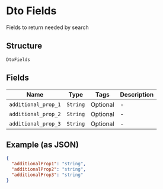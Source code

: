 
# Dto Fields

Fields to return needed by search

## Structure

`DtoFields`

## Fields

| Name | Type | Tags | Description |
|  --- | --- | --- | --- |
| `additional_prop_1` | `String` | Optional | - |
| `additional_prop_2` | `String` | Optional | - |
| `additional_prop_3` | `String` | Optional | - |

## Example (as JSON)

```json
{
  "additionalProp1": "string",
  "additionalProp2": "string",
  "additionalProp3": "string"
}
```

